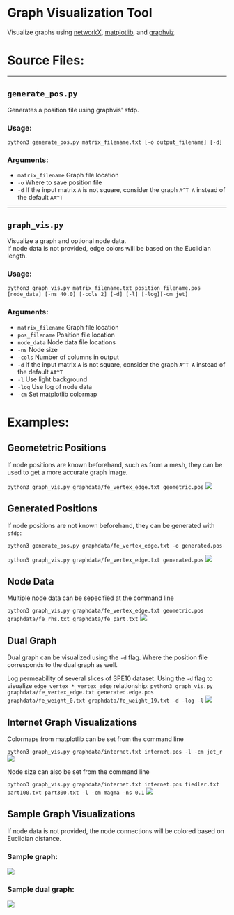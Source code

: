 # Graph Visualization Tool
Visualize graphs using [networkX](https://networkx.github.io/), [matplotlib](https://matplotlib.org/), and [graphviz](https://www.graphviz.org/).

# Source Files:
---
## `generate_pos.py`
Generates a position file using graphvis' sfdp.

### Usage: 
`python3 generate_pos.py matrix_filename.txt [-o output_filename] [-d]`

### Arguments:
  * `matrix_filename` Graph file location
  * `-o` Where to save position file
  * `-d` If the input matrix `A` is not square, consider the graph `A^T A` instead of the default `AA^T`
---
## `graph_vis.py`
Visualize a graph and optional node data.  
If node data is not provided, edge colors will be based on the Euclidian length.

### Usage: 
`python3 graph_vis.py matrix_filename.txt position_filename.pos [node_data] [-ns 40.0] [-cols 2] [-d] [-l] [-log][-cm jet]`

### Arguments:
  * `matrix_filename` Graph file location
  * `pos_filename` Position file location
  * `node_data` Node data file locations
  * `-ns` Node size
  * `-cols` Number of columns in output
  * `-d` If the input matrix `A` is not square, consider the graph `A^T A` instead of the default `AA^T`
  * `-l` Use light background
  * `-log` Use log of node data
  * `-cm` Set matplotlib colormap
  
  
# Examples:
## Geometetric Positions
If node positions are known beforehand, such as from a mesh, they can be used to get a more accurate graph image.

`python3 graph_vis.py graphdata/fe_vertex_edge.txt geometric.pos`
![](imgs/fe_ve_geometric.png)

## Generated Positions
If node positions are not known beforehand, they can be generated with `sfdp`:

`python3 generate_pos.py graphdata/fe_vertex_edge.txt -o generated.pos`

`python3 graph_vis.py graphdata/fe_vertex_edge.txt generated.pos`
![](imgs/fe_ve_viridis.png)
  
## Node Data
Multiple node data can be sepecified at the command line

`python3 graph_vis.py graphdata/fe_vertex_edge.txt geometric.pos graphdata/fe_rhs.txt graphdata/fe_part.txt`
![](imgs/fe_ve_prism_part_rhs.png)

## Dual Graph
Dual graph can be visualized using the `-d` flag.  Where the position file corresponds to the dual graph as well.

Log permeability of several slices of SPE10 dataset.  Using the `-d` flag to visualize `edge_vertex * vertex_edge` relationship:
`python3 graph_vis.py graphdata/fe_vertex_edge.txt generated.edge.pos graphdata/fe_weight_0.txt graphdata/fe_weight_19.txt -d -log -l`
![](imgs/fe_ve_weights.png)

## Internet Graph Visualizations
Colormaps from matplotlib can be set from the command line

`python3 graph_vis.py graphdata/internet.txt internet.pos -l -cm jet_r`
![](imgs/internet_jet_r.png)

Node size can also be set from the command line

`python3 graph_vis.py graphdata/internet.txt internet.pos fiedler.txt part100.txt part300.txt -l -cm magma -ns 0.1`
![](imgs/internet_fielder_part_magma_ns0.1.png)


## Sample Graph Visualizations
If node data is not provided, the node connections will be colored based on Euclidian distance.

### Sample graph:
![](imgs/sample_jet.png)

### Sample dual graph:
![](imgs/sample__dual_jet.png)
